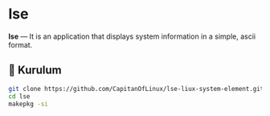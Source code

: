 # lse

**lse** — It is an application that displays system information in a simple, ascii format.

## 🚀 Kurulum

```bash
git clone https://github.com/CapitanOfLinux/lse-liux-system-element.git
cd lse
makepkg -si
